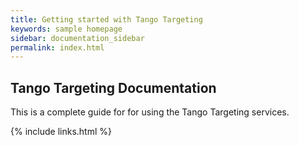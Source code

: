 ```yaml
---
title: Getting started with Tango Targeting
keywords: sample homepage
sidebar: documentation_sidebar
permalink: index.html
---
```


## Tango Targeting Documentation

This is a complete guide for for using the Tango Targeting services.

{% include links.html %}
